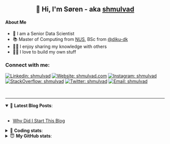 <h2 align="center">
	👋 Hi, I'm Søren - aka <a href="https://shmulvad.com">shmulvad</a>
</h2>

#### About Me
- 🤖 I am a Senior Data Scientist
- 📚 Master of Computing from [NUS], BSc from [@diku-dk]
- 👨‍🏫 I enjoy sharing my knowledge with others
- 👨‍💻 I love to build my own stuff

### Connect with me:

[![Linkedin: shmulvad](https://img.shields.io/badge/shmulvad-blue?style=flat&logo=Linkedin&logoColor=white)][linkedin]
[![Website: shmulvad.com](https://img.shields.io/badge/shmulvad.com-47CCCC?&style=flat&logo=Google-Chrome&logoColor=white)][website]
[![Instagram: shmulvad](https://img.shields.io/badge/-@shmulvad-purple?style=flat&logo=Instagram&logoColor=white)][instagram]
[![StackOverflow: shmulvad](https://img.shields.io/badge/shmulvad-FE7A16?style=flat&logo=stack-overflow&logoColor=white)][stackOverflow]
[![Twitter: shmulvad](https://img.shields.io/badge/@shmulvad-1ca0f1?style=flat&logo=twitter&logoColor=white)][twitter]
[![Email: shmulvad](https://img.shields.io/badge/shmulvad-D14836?style=flat&logo=gmail&logoColor=white)][mail]

<br />

---

<details open>
 <summary>📕 <b>Latest Blog Posts</b>: </summary>

<br>

<!-- BLOG-POST-LIST:START -->
- [Why Did I Start This Blog](https://shmulvad.com/blog/why-did-start-this-blog)
<!-- BLOG-POST-LIST:END -->

</details>

<!-- --- -->

<details>
 <summary>🤖 <b>Coding stats</b>: </summary>

<br>

NOTE: Doesn't track coding at work or work done in environments such as Jupyter Notebooks.

<!--START_SECTION:waka-->
![Code Time](http://img.shields.io/badge/Code%20Time-2%2C841%20hrs%2036%20mins-blue)

**I'm a Night 🦉** 

```text
🌞 Morning                529 commits         ██░░░░░░░░░░░░░░░░░░░░░░░   08.33 % 
🌆 Daytime                1681 commits        ███████░░░░░░░░░░░░░░░░░░   26.47 % 
🌃 Evening                2586 commits        ██████████░░░░░░░░░░░░░░░   40.72 % 
🌙 Night                  1555 commits        ██████░░░░░░░░░░░░░░░░░░░   24.48 % 
```


📊 **This Week I Spent My Time On** 

```text
💬 Programming Languages: 
Python                   10 hrs 38 mins      ████████████░░░░░░░░░░░░░   49.34 % 
TypeScript               5 hrs 40 mins       ███████░░░░░░░░░░░░░░░░░░   26.28 % 
Other                    3 hrs 41 mins       ████░░░░░░░░░░░░░░░░░░░░░   17.11 % 
HTML                     45 mins             █░░░░░░░░░░░░░░░░░░░░░░░░   03.48 % 
JSON                     15 mins             ░░░░░░░░░░░░░░░░░░░░░░░░░   01.17 % 

🔥 Editors: 
VS Code                  17 hrs 44 mins      █████████████████████░░░░   82.20 % 
Zsh                      3 hrs 41 mins       ████░░░░░░░░░░░░░░░░░░░░░   17.11 % 
Sublime Text             8 mins              ░░░░░░░░░░░░░░░░░░░░░░░░░   00.69 % 

🐱‍💻 Projects: 
km24-core                19 hrs 55 mins      ███████████████████████░░   92.32 % 
company-scrapers         44 mins             █░░░░░░░░░░░░░░░░░░░░░░░░   03.42 % 
summarizer               33 mins             █░░░░░░░░░░░░░░░░░░░░░░░░   02.61 % 
Unknown Project          8 mins              ░░░░░░░░░░░░░░░░░░░░░░░░░   00.69 % 
datapakke-interface      5 mins              ░░░░░░░░░░░░░░░░░░░░░░░░░   00.45 % 
```


 Last Updated on 30/09/2024 18:51:42 UTC
<!--END_SECTION:waka-->

</details>

<!-- --- -->

<details>
 <summary>😇 <b>My GitHub stats</b>: </summary>

<br>

<img align="left" alt="shmulvad's Github Stats" src="https://github-readme-stats.vercel.app/api?username=shmulvad&show_icons=true&hide_border=true" />

</details>



[website]: https://shmulvad.com
[twitter]: https://twitter.com/shmulvad
[linkedin]: https://linkedin.com/in/shmulvad
[instagram]: https://instagram.com/shmulvad
[stackOverflow]: https://stackoverflow.com/users/9248793/shmulvad
[mail]: mailto:shmulvad@gmail.com
[@diku-dk]: https://github.com/diku-dk
[github]: https://github.com/shmulvad
[NUS]: https://www.nus.edu.sg
